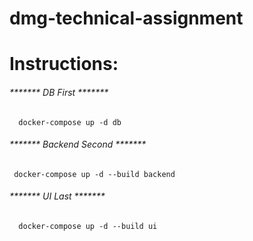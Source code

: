 # dmg-technical-assignment
# Instructions:

######  ******* DB First *******
      docker-compose up -d db
######  ******* Backend Second *******
     docker-compose up -d --build backend
######  ******* UI Last *******
      docker-compose up -d --build ui

